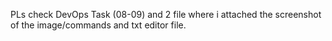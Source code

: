 PLs check DevOps Task (08-09) and 2 file where i attached the screenshot of the image/commands and txt editor file.
